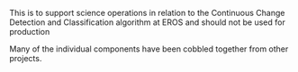 This is to support science operations in relation to the Continuous Change Detection and Classification
algorithm at EROS and should not be used for production

Many of the individual components have been cobbled together from other projects.